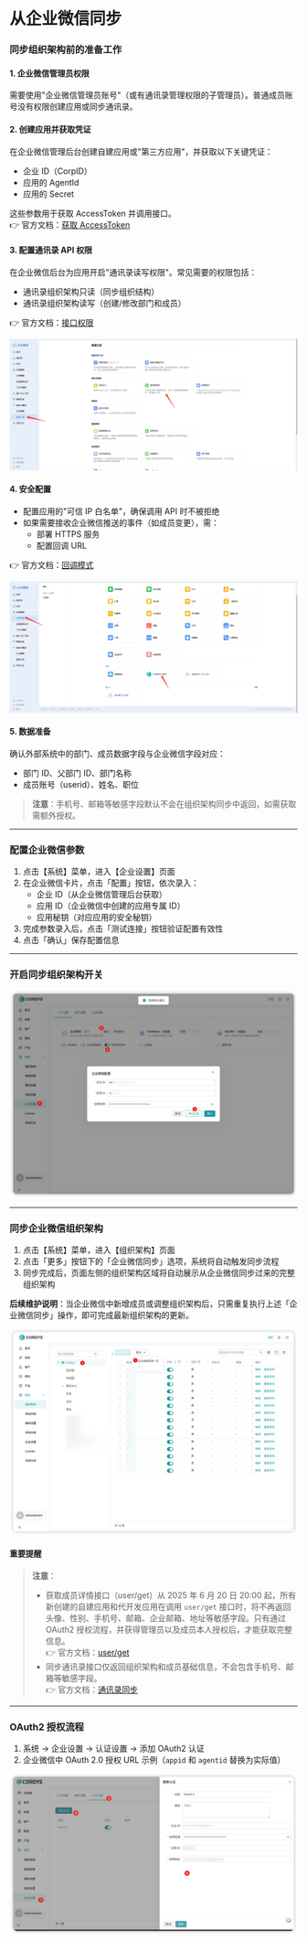 # 从企业微信同步

### 同步组织架构前的准备工作

#### 1. 企业微信管理员权限
需要使用"企业微信管理员账号"（或有通讯录管理权限的子管理员）。普通成员账号没有权限创建应用或同步通讯录。

#### 2. 创建应用并获取凭证
在企业微信管理后台创建自建应用或"第三方应用"，并获取以下关键凭证：
- 企业 ID（CorpID）
- 应用的 AgentId
- 应用的 Secret

这些参数用于获取 AccessToken 并调用接口。  
👉 官方文档：[获取 AccessToken](https://developer.work.weixin.qq.com/document/path/91039)

#### 3. 配置通讯录 API 权限
在企业微信后台为应用开启"通讯录读写权限"。常见需要的权限包括：
- 通讯录组织架构只读（同步组织结构）
- 通讯录组织架构读写（创建/修改部门和成员）

👉 官方文档：[接口权限](https://developer.work.weixin.qq.com/document/path/91039)

![配置](../img/user_manual/wecom-settings.png)

#### 4. 安全配置
- 配置应用的"可信 IP 白名单"，确保调用 API 时不被拒绝
- 如果需要接收企业微信推送的事件（如成员变更），需：
  - 部署 HTTPS 服务
  - 配置回调 URL

👉 官方文档：[回调模式](https://developer.work.weixin.qq.com/document/path/91770)

![配置](../img/user_manual/wecom-ip.png)

#### 5. 数据准备
确认外部系统中的部门、成员数据字段与企业微信字段对应：
- 部门 ID、父部门 ID、部门名称
- 成员账号（userid）、姓名、职位

> **注意**：手机号、邮箱等敏感字段默认不会在组织架构同步中返回，如需获取需额外授权。

---

### 配置企业微信参数

1. 点击【系统】菜单，进入【企业设置】页面
2. 在企业微信卡片，点击「配置」按钮，依次录入：
   - 企业 ID（从企业微信管理后台获取）
   - 应用 ID（企业微信中创建的应用专属 ID）
   - 应用秘钥（对应应用的安全秘钥）
3. 完成参数录入后，点击「测试连接」按钮验证配置有效性
4. 点击「确认」保存配置信息

---

### 开启同步组织架构开关

![开启同步开关示意图](../img/user_manual/wecom-enable.png)

---

### 同步企业微信组织架构

1. 点击【系统】菜单，进入【组织架构】页面
2. 点击「更多」按钮下的「企业微信同步」选项，系统将自动触发同步流程
3. 同步完成后，页面左侧的组织架构区域将自动展示从企业微信同步过来的完整组织架构

**后续维护说明**：当企业微信中新增成员或调整组织架构后，只需重复执行上述「企业微信同步」操作，即可完成最新组织架构的更新。

![同步组织架构](../img/user_manual/wecom-sync.png)

#### 重要提醒

> **注意**：
> - 获取成员详情接口（user/get）从 2025 年 6 月 20 日 20:00 起，所有新创建的自建应用和代开发应用在调用 `user/get` 接口时，将不再返回头像、性别、手机号、邮箱、企业邮箱、地址等敏感字段。只有通过 OAuth2 授权流程，并获得管理员以及成员本人授权后，才能获取完整信息。  
>   👉 官方文档：[user/get](https://developer.work.weixin.qq.com/document/path/91039)
> - 同步通讯录接口仅返回组织架构和成员基础信息，不会包含手机号、邮箱等敏感字段。  
>   👉 官方文档：[通讯录同步](https://developer.work.weixin.qq.com/document/path/91039)

---

### OAuth2 授权流程

1. 系统 → 企业设置 → 认证设置 → 添加 OAuth2 认证
2. 企业微信中 OAuth 2.0 授权 URL 示例（`appid` 和 `agentid` 替换为实际值）

![OAuth2配置](../img/user_manual/wecom-oauth2.png)